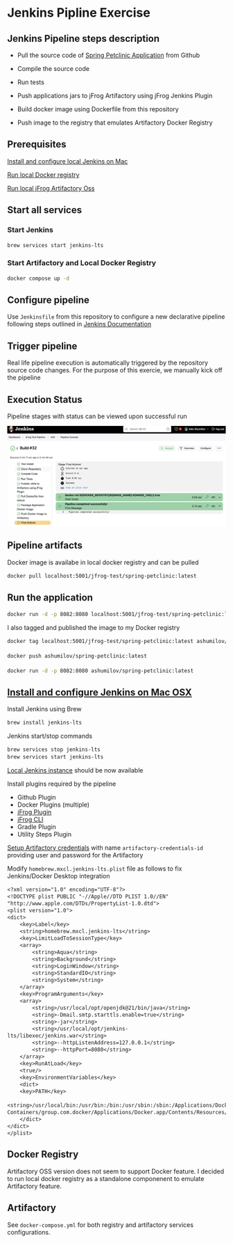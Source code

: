 # Jenkins Pipline Exercise

## Jenkins Pipeline steps description

- Pull the source code of [Spring Petclinic Application](https://github.com/spring-projects/spring-petclinic.git) from Github

- Compile the source code

- Run tests

- Push applications jars to jFrog Artifactory using jFrog Jenkins Plugin

- Build docker image using Dockerfile from this repository

- Push image to the registry that emulates Artifactory Docker Registry

## Prerequisites

[Install and configure local Jenkins on Mac](#install-and-configure-jenkins-on-mac-osx)

[Run local Docker registry](#docker-registry)

[Run local jFrog Artifactory Oss](#artifactory)

## Start all services

### Start Jenkins

```bash
brew services start jenkins-lts
```

### Start Artifactory and Local Docker Registry

```bash
docker compose up -d
```

## Configure pipeline

Use `Jenkinsfile` from this repository to configure a new declarative pipeline following steps outlined in [Jenkins Documentation](https://www.jenkins.io/doc/pipeline/tour/hello-world/#:~:text=Click%20the%20New%20Item%20menu,watch%20your%20first%20Pipeline%20run)

## Trigger pipeline

Real life pipeline execution is automatically triggered by the repository source code changes.
For the purpose of this exercie, we manually kick off the pipeline

## Execution Status

Pipeline stages with status can be viewed upon successful run

![alt text](img/run-status.png)

## Pipeline artifacts

Docker image is availabe in local docker registry and can be pulled

```bash
docker pull localhost:5001/jfrog-test/spring-petclinic:latest
```

## Run the application

```bash
docker run -d -p 8082:8080 localhost:5001/jfrog-test/spring-petclinic:latest
```

I also tagged and published the image to my Docker registry

```bash
docker tag localhost:5001/jfrog-test/spring-petclinic:latest ashumilov/spring-petclinic:latest

docker push ashumilov/spring-petclinic:latest

docker run -d -p 8082:8080 ashumilov/spring-petclinic:latest
```

## [Install and configure Jenkins on Mac OSX](https://www.jenkins.io/doc/book/installing/macos/)

Install Jenkins using Brew

```bash
brew install jenkins-lts
```

Jenkins start/stop commands

```bash
brew services stop jenkins-lts
brew services start jenkins-lts
```

[Local Jenkins instance](http://localhost:8080/) should be now available

Install plugins required by the pipeline

- Github Plugin
- Docker Plugins (multiple)
- [jFrog Plugin](https://plugins.jenkins.io/jfrog/)
- [jFrog CLI](http://localhost:8080/)
- Gradle Plugin
- Utility Steps Plugin

[Setup Artifactory credentials](https://www.jenkins.io/doc/book/using/using-credentials/) with name `artifactory-credentials-id` providing user and password for the Artifactory

Modify `homebrew.mxcl.jenkins-lts.plist` file as follows to fix Jenkins/Docker Desktop integration
```
<?xml version="1.0" encoding="UTF-8"?>
<!DOCTYPE plist PUBLIC "-//Apple//DTD PLIST 1.0//EN" "http://www.apple.com/DTDs/PropertyList-1.0.dtd">
<plist version="1.0">
<dict>
	<key>Label</key>
	<string>homebrew.mxcl.jenkins-lts</string>
	<key>LimitLoadToSessionType</key>
	<array>
		<string>Aqua</string>
		<string>Background</string>
		<string>LoginWindow</string>
		<string>StandardIO</string>
		<string>System</string>
	</array>
	<key>ProgramArguments</key>
	<array>
		<string>/usr/local/opt/openjdk@21/bin/java</string>
		<string>-Dmail.smtp.starttls.enable=true</string>
		<string>-jar</string>
		<string>/usr/local/opt/jenkins-lts/libexec/jenkins.war</string>
		<string>--httpListenAddress=127.0.0.1</string>
		<string>--httpPort=8080</string>
	</array>
	<key>RunAtLoad</key>
	<true/>
	<key>EnvironmentVariables</key>
	<dict>
	<key>PATH</key>
	<string>/usr/local/bin:/usr/bin:/bin:/usr/sbin:/sbin:/Applications/Docker.app/Contents/Resources/bin/:/Users/hyadav23/Library/Group\ Containers/group.com.docker/Applications/Docker.app/Contents/Resources/bin</string>
	</dict>
</dict>
</plist>
```

## Docker Registry

Artifactory OSS version does not seem to support Docker feature.  I decided to run local docker registry as a standalone componenent to emulate Artifactory feature.

## Artifactory

See `docker-compose.yml` for both registry and artifactory services configurations.
